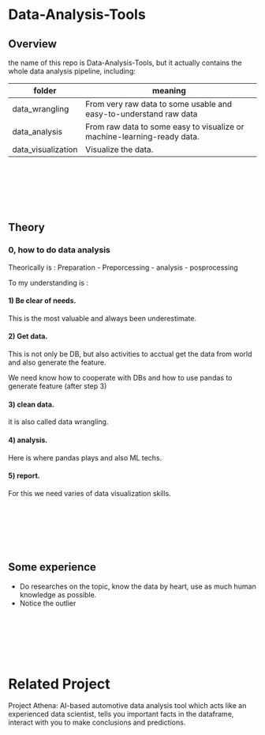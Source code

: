 # Data-Analysis-Tools

## Overview
the name of this repo is Data-Analysis-Tools, but it actually contains the whole data analysis pipeline, including:

| folder  | meaning  |  
|---|---| 
| data_wrangling | From very raw data to some usable and easy-to-understand raw data |  
| data_analysis | From raw data to some easy to visualize or machine-learning-ready data.|
| data_visualization |  Visualize the data. | 

<br/>
<br/>
<br/>
<br/>
<br/>

## Theory
### 0, how to do data analysis

Theorically is : Preparation - Preporcessing - analysis - posprocessing

To my understanding is : 

#### 1) Be clear of needs.

This is the most valuable and always been underestimate.

#### 2) Get data. 

This is not only be DB, but also activities to acctual get the data from world and also generate the feature.

We need know how to cooperate with DBs and how to use pandas to generate feature (after step 3)

#### 3) clean data.

it is also called data wrangling.

#### 4) analysis.

Here is where pandas plays and also ML techs.

#### 5) report. 

For this we need varies of data visualization skills.

<br/>
<br/>
<br/>
<br/>
<br/>

## Some experience

- Do researches on the topic, know the data by heart, use as much human knowledge as possible.
- Notice the outlier


<br/>
<br/>
<br/>
<br/>
<br/>

# Related Project

Project Athena:
AI-based automotive data analysis tool which acts like an experienced data scientist, tells you important facts in the dataframe, interact with you to make conclusions and predictions.
